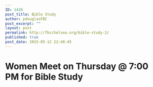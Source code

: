 ```yaml
---
ID: 1426
post_title: Bible Study
author: pdouglasFBC
post_excerpt: ""
layout: post
permalink: http://fbcchelsea.org/bible-study-2/
published: true
post_date: 2015-05-12 22:48:45
---
```

<h1>Women Meet on Thursday @ 7:00 PM for Bible Study</h1>